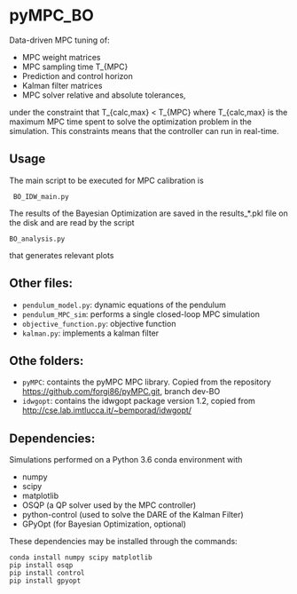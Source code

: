 # pyMPC_BO

Data-driven MPC tuning of:

 * MPC weight matrices
 * MPC sampling time T\_{MPC}
 * Prediction and control horizon
 * Kalman filter matrices
 * MPC solver relative and absolute tolerances,

under the constraint that T\_{calc,max} < T\_{MPC} where T\_{calc,max} is the maximum MPC time spent to solve the optimization problem in the simulation.
This constraints means that the controller can run in real-time.

## Usage 

The main script to be executed for MPC calibration is

`` BO_IDW_main.py``

The results of the Bayesian Optimization are saved in the results_*.pkl file
 on the disk and are read by the script

``BO_analysis.py``

that generates relevant plots
## Other files:
 * ``pendulum_model.py``: dynamic equations of the pendulum 
 * ``pendulum_MPC_sim``: performs a single closed-loop MPC simulation
 * ``objective_function.py``: objective function
 * ``kalman.py``: implements a kalman filter

## Othe folders:
 * ``pyMPC``: containts the pyMPC MPC library. Copied from the repository <https://github.com/forgi86/pyMPC.git>, branch dev-BO
 * ``idwgopt``: contains the idwgopt package version 1.2, copied from <http://cse.lab.imtlucca.it/~bemporad/idwgopt/> 
## Dependencies:

Simulations performed on a Python 3.6 conda environment with

 * numpy
 * scipy
 * matplotlib
 * OSQP (a QP solver used by the MPC controller)
 * python-control (used to solve the DARE of the Kalman Filter)
 * GPyOpt (for Bayesian Optimization, optional) 

These dependencies may be installed through the commands:
```
conda install numpy scipy matplotlib
pip install osqp
pip install control
pip install gpyopt
```
